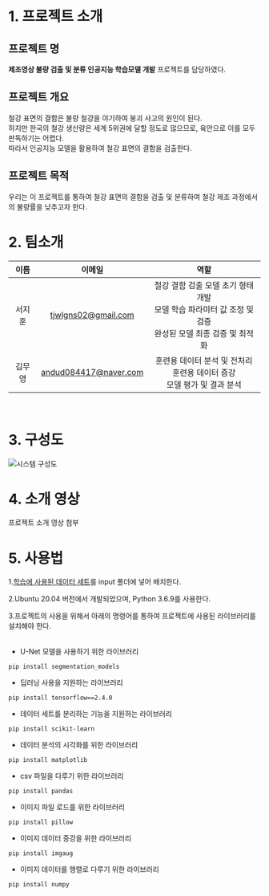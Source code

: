 # 1. 프로젝트 소개
## 프로젝트 명
**제조영상 불량 검출 및 분류 인공지능 학습모델 개발** 프로젝트를 담당하였다.
## 프로젝트 개요
철강 표면의 결함은 불량 철강을 야기하여 붕괴 사고의 원인이 된다.  
하지만 한국의 철강 생산량은 세계 5위권에 달할 정도로 많으므로, 육안으로 이를 모두 판독하기는 어렵다.  
따라서 인공지능 모델을 활용하여 철강 표면의 결함을 검출한다.
## 프로젝트 목적
우리는 이 프로젝트를 통하여 철강 표면의 결함을 검출 및 분류하여 철강 제조 과정에서의 불량률을 낮추고자 한다.
<br/>
# 2. 팀소개
|이름|이메일|역할|
|:---:|:---:|:---:|
|서지훈|tjwlgns02@gmail.com|철강 결함 검출 모델 초기 형태 개발<br/>모델 학습 파라미터 값 조정 및 검증<br/>완성된 모델 최종 검증 및 최적화|
|김무영|andud084417@naver.com|훈련용 데이터 분석 및 전처리<br/>훈련용 데이터 증강<br/>모델 평가 및 결과 분석|
<br/>

# 3. 구성도
![시스템 구성도](https://user-images.githubusercontent.com/62493933/195324072-68b80156-51f9-4c78-a918-902529c80647.png)
<br/>

# 4. 소개 영상
프로젝트 소개 영상 첨부
<br/>

# 5. 사용법
1.[학습에 사용된 데이터 세트](https://www.kaggle.com/competitions/severstal-steel-defect-detection/data?select=train_images)를 input 폴더에 넣어 배치한다.

2.Ubuntu 20.04 버전에서 개발되었으며, Python 3.6.9를 사용한다.

3.프로젝트의 사용을 위해서 아래의 명령어를 통하여 프로젝트에 사용된 라이브러리를 설치해야 한다.  
<br/>
- U-Net 모델을 사용하기 위한 라이브러리
```
pip install segmentation_models
```
- 딥러닝 사용을 지원하는 라이브러리
```
pip install tensorflow==2.4.0
```
- 데이터 세트를 분리하는 기능을 지원하는 라이브러리
```
pip install scikit-learn
```
- 데이터 분석의 시각화를 위한 라이브러리
```
pip install matplotlib
```
- csv 파일을 다루기 위한 라이브러리
```
pip install pandas
```
- 이미지 파일 로드를 위한 라이브러리
```
pip install pillow
```
- 이미지 데이터 증강을 위한 라이브러리
```
pip install imgaug
```
- 이미지 데이터를 행렬로 다루기 위한 라이브러리
```
pip install numpy
```